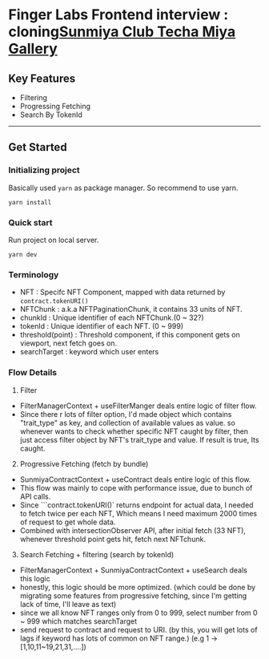 # Finger Labs Frontend interview : cloning[Sunmiya Club Techa Miya Gallery](https://sunmiya.club/gallery/techa)

## Key Features

- Filtering
- Progressing Fetching
- Search By TokenId

---

## Get Started

### Initializing project

Basically used `yarn` as package manager. So recommend to use yarn.

```
yarn install
```

### Quick start

Run project on local server.

```shell
yarn dev
```

### Terminology

- NFT : Specifc NFT Component, mapped with data returned by `contract.tokenURI()`
- NFTChunk : a.k.a NFTPaginationChunk, it contains 33 units of NFT.
- chunkId : Unique identifier of each NFTChunk.(0 ~ 32?)
- tokenId : Unique identifier of each NFT. (0 ~ 999)
- threshold(point) : Threshold component, if this component gets on viewport, next fetch goes on.
- searchTarget : keyword which user enters

### Flow Details

1.  Filter

- FilterManagerContext + useFilterManger deals entire logic of filter flow.
- Since there r lots of filter option, I'd made object which contains "trait_type" as key, and collection of available values as value. so whenever wants to check whether specific NFT caught by filter, then just access filter object by NFT's trait_type and value. If result is true, Its caught.

2.  Progressive Fetching (fetch by bundle)

- SunmiyaContractContext + useContract deals entire logic of this flow.
- This flow was mainly to cope with performance issue, due to bunch of API calls.
- Since ```contract.tokenURI()` returns endpoint for actual data, I needed to fetch twice per each NFT, Which means I need maximum 2000 times of request to get whole data.
- Combined with intersectionObserver API, after initial fetch (33 NFT), whenever threshold point gets hit, fetch next NFTchunk.

3.  Search Fetching + filtering (search by tokenId)

- FilterManagerContext + SunmiyaContractContext + useSearch deals this logic
- honestly, this logic should be more optimized. (which could be done by migrating some features from progressive fetching, since I'm getting lack of time, I'll leave as text)
- since we all know NFT ranges only from 0 to 999, select number from 0 ~ 999 which matches searchTarget
- send request to contract and request to URI. (by this, you will get lots of lags if keyword has lots of common on NFT range.) (e.g 1 -> [1,10,11~19,21,31,....])

